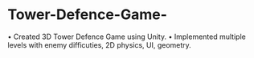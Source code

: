 # Tower-Defence-Game-

• Created 3D Tower Defence Game using Unity.
• Implemented multiple levels with enemy difficuties, 2D physics, UI,
geometry.
